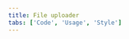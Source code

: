 ```yaml
---
title: File uploader
tabs: ['Code', 'Usage', 'Style']
---
```



<component
    name="File uploader"
    component="file-uploader"
    variation="file-uploader"
    experimental="true"
    hasReactVersion="true"
    hasVueVersion="fileuploader--default"
    >
</component>
<component-docs component="file-uploader" experimental="true"></component-docs>

